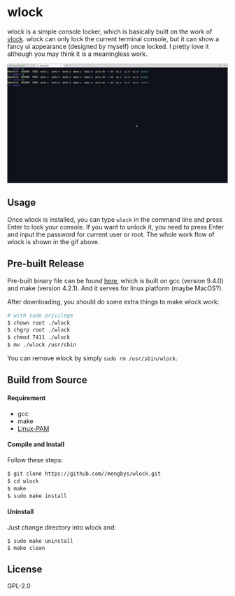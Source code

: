 # wlock
wlock is a simple console locker, which is basically built on the work of [vlock](https://github.com/WorMzy/vlock). wlock can only lock the current terminal console, but it can show a fancy ui appearance (designed by myself) once locked. I pretty love it although you may think it is a meaningless work.


![gif](https://github.com/Mengbys/wlock/blob/main/img/1.gif)


## Usage
Once wlock is installed, you can type ```wlock``` in the command line and press Enter to lock your console. If you want to unlock it, you need to press Enter and input the password for current user or root. The whole work flow of wlock is shown in the gif above.

## Pre-built Release
Pre-built binary file can be found [here](https://github.com/Mengbys/wlock/releases), which is built on gcc (version 9.4.0) and make (version 4.2.1). And it serves for linux platform (maybe MacOS?).

After downloading, you should do some extra things to make wlock work:
```bash
# with sudo privilege
$ chown root ./wlock
$ chgrp root ./wlock
$ chmod 7411 ./wlock
$ mv ./wlock /usr/sbin
```
You can remove wlock by simply ```sudo rm /usr/sbin/wlock```.

## Build from Source
#### Requirement
- gcc
- make
- [Linux-PAM](https://github.com/linux-pam/linux-pam)
#### Compile and Install
Follow these steps:
```bash
$ git clone https://github.com//mengbys/wlock.git
$ cd wlock
$ make
$ sudo make install
```
#### Uninstall
Just change directory into wlock and:
```shell
$ sudo make uninstall
$ make clean
```

## License
GPL-2.0
